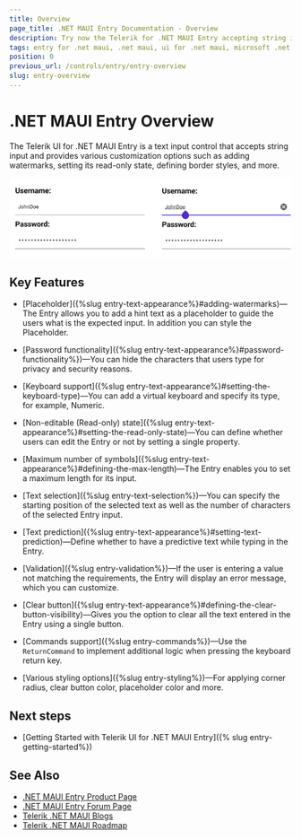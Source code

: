```yaml
---
title: Overview
page_title: .NET MAUI Entry Documentation - Overview
description: Try now the Telerik for .NET MAUI Entry accepting string input and providing various customization options such as adding watermarks and more.
tags: entry for .net maui, .net maui, ui for .net maui, microsoft .net maui
position: 0
previous_url: /controls/entry/entry-overview
slug: entry-overview
---
```


# .NET MAUI Entry Overview

The Telerik UI for .NET MAUI Entry is a text input control that accepts string input and provides various customization options such as adding watermarks, setting its read-only state, defining border styles, and more.

![.NET MAUI Entry Overview](images/entry_overview.png "Entry Overview")

## Key Features

* [Placeholder]({%slug entry-text-appearance%}#adding-watermarks)&mdash;The Entry allows you to add a hint text as a placeholder to guide the users what is the expected input. In addition you can style the Placeholder.

* [Password functionality]({%slug entry-text-appearance%}#password-functionality%})&mdash;You can hide the characters that users type for privacy and security reasons.

* [Keyboard support]({%slug entry-text-appearance%}#setting-the-keyboard-type)&mdash;You can add a virtual keyboard and specify its type, for example, Numeric.

* [Non-editable (Read-only) state]({%slug entry-text-appearance%}#setting-the-read-only-state)&mdash;You can define whether users can edit the Entry or not by setting a single property.

* [Maximum number of symbols]({%slug entry-text-appearance%}#defining-the-max-length)&mdash;The Entry enables you to set a maximum length for its input.

* [Text selection]({%slug entry-text-selection%})&mdash;You can specify the starting position of the selected text as well as the number of characters of the selected Entry input.

* [Text prediction]({%slug entry-text-appearance%}#setting-text-prediction)&mdash;Define whether to have a predictive text while typing in the Entry.

* [Validation]({%slug entry-validation%})&mdash;If the user is entering a value not matching the requirements, the Entry will display an error message, which you can customize.

* [Clear button]({%slug entry-text-appearance%}#defining-the-clear-button-visibility)&mdash;Gives you the option to clear all the text entered in the Entry using a single button.

* [Commands support]({%slug entry-commands%})&mdash;Use the `ReturnCommand` to implement additional logic when pressing the keyboard return key. 

* [Various styling options]({%slug entry-styling%})&mdash;For applying corner radius, clear button color, placeholder color and more.

## Next steps

- [Getting Started with Telerik UI for .NET MAUI Entry]({% slug entry-getting-started%})

## See Also

- [.NET MAUI Entry Product Page](https://www.telerik.com/maui-ui/entry)
- [.NET MAUI Entry Forum Page](https://www.telerik.com/forums/maui?tagId=1800)
- [Telerik .NET MAUI Blogs](https://www.telerik.com/blogs/mobile-net-maui)
- [Telerik .NET MAUI Roadmap](https://www.telerik.com/support/whats-new/maui-ui/roadmap)
